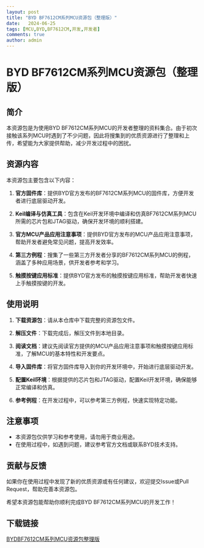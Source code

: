 ```yaml
---
layout: post
title: "BYD BF7612CM系列MCU资源包（整理版）"
date:   2024-06-25
tags: [MCU,BYD,BF7612CM,开发,开发者]
comments: true
author: admin
---
```

# BYD BF7612CM系列MCU资源包（整理版）

## 简介

本资源包是为使用BYD BF7612CM系列MCU的开发者整理的资料集合。由于初次接触该系列MCU时遇到了不少问题，因此将搜集到的优质资源进行了整理和上传，希望能为大家提供帮助，减少开发过程中的困扰。

## 资源内容

本资源包主要包含以下内容：

1. **官方固件库**：提供BYD官方发布的BF7612CM系列MCU的固件库，方便开发者进行底层驱动开发。

2. **Keil编译与仿真工具**：包含在Keil开发环境中编译和仿真BF7612CM系列MCU所需的芯片包和JTAG驱动，确保开发环境的顺利搭建。

3. **官方MCU产品应用注意事项**：提供BYD官方发布的MCU产品应用注意事项，帮助开发者避免常见问题，提高开发效率。

4. **第三方例程**：搜集了一些第三方开发者分享的BF7612CM系列MCU的例程，涵盖了多种应用场景，供开发者参考和学习。

5. **触摸按键应用标准**：提供BYD官方发布的触摸按键应用标准，帮助开发者快速上手触摸按键的开发。

## 使用说明

1. **下载资源包**：请从本仓库中下载完整的资源包文件。

2. **解压文件**：下载完成后，解压文件到本地目录。

3. **阅读文档**：建议先阅读官方提供的MCU产品应用注意事项和触摸按键应用标准，了解MCU的基本特性和开发要点。

4. **导入固件库**：将官方固件库导入到你的开发环境中，开始进行底层驱动开发。

5. **配置Keil环境**：根据提供的芯片包和JTAG驱动，配置Keil开发环境，确保能够正常编译和仿真。

6. **参考例程**：在开发过程中，可以参考第三方例程，快速实现特定功能。

## 注意事项

- 本资源包仅供学习和参考使用，请勿用于商业用途。
- 在使用过程中，如遇到问题，建议参考官方文档或联系BYD技术支持。

## 贡献与反馈

如果你在使用过程中发现了新的优质资源或有任何建议，欢迎提交Issue或Pull Request，帮助完善本资源包。

希望本资源包能帮助你顺利完成BYD BF7612CM系列MCU的开发工作！

## 下载链接

[BYDBF7612CM系列MCU资源包整理版](https://pan.quark.cn/s/39c43780bc88)